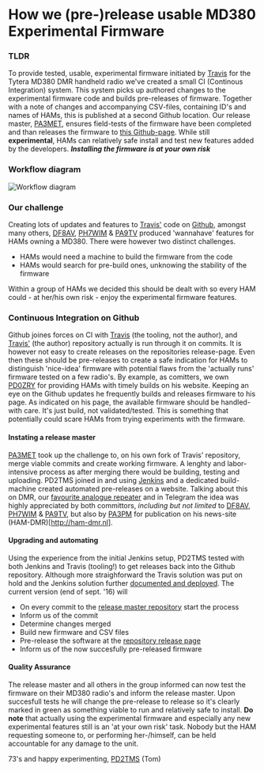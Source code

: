 How we (pre-)release usable MD380 Experimental Firmware
====

### TLDR
To provide tested, usable, experimental firmware initiated by [Travis](https://www.qrz.com/db/KK4VCZ) for the Tytera MD380 DMR handheld radio we've created a small CI (Continous Integration) system. This system picks up authored changes to the experimental firmware code and builds pre-releases of firmware. Together with a note of changes and accompanying CSV-files, containing ID's and names of HAMs, this is published at a second Github location.
Our release master, [PA3MET](https://www.qrz.com/db/PA3MET), ensures field-tests of the firmware have been completed and than releases the firmware to [this Github-page](https://github.com/roelandjansen/md380tools/releases/latest). While still **experimental**, HAMs can relatively safe install and test new features added by the developers. ***Installing the firmware is at your own risk***

### Workflow diagram

![Workflow diagram](https://github.com/travisgoodspeed/md380tools/raw/master/JenkinsBuilder.png)

### Our challenge
Creating lots of updates and features to [Travis'](https://www.qrz.com/db/KK4VCZ) code on [Github](https://github.com/travisgoodspeed/md380tools), amongst many others, [DF8AV](https://www.qrz.com/db/DF8AV), [PH7WIM](https://www.qrz.com/db/PH7WIM) & [PA9TV](https://www.qrz.com/db/PA9TV) produced 'wannahave' features for HAMs owning a MD380. There were however two distinct challenges. 

  * HAMs would need a machine to build the firmware from the code
  * HAMs would search for pre-build ones, unknowing the stability of the firmware
 
Within a group of HAMs we decided this should be dealt with so every HAM could - at her/his own risk - enjoy the experimental firmware features.

### Continuous Integration on Github
Github joines forces on CI with [Travis](http://travis-ci.org) (the tooling, not the author), and [Travis'](https://www.qrz.com/db/KK4VCZ) (the author) repository actually is run through it on commits. It is however not easy to create releases on the repositories release-page. Even then these should be pre-releases to create a safe indication for HAMs to distinguish 'nice-idea' firmware with potential flaws from the 'actually runs' firmware tested on a few radio's.
By example, as comitters, we own [PD0ZRY](https://www.qrz.com/db/PD0ZRY) for providing HAMs with timely builds on his website. Keeping an eye on the Github updates he frequently builds and releases firmware to his page. As indicated on his page, the available firmware should be handled-with care. It's just build, not validated/tested. This is something that potentially could scare HAMs from trying experiments with the firmware.

#### Instating a release master
[PA3MET](https://www.qrz.com/db/PA3MET) took up the challenge to, on his own fork of Travis' repository, merge viable commits and create working firmware. A lenghty and labor-intensive process as after merging there would be building, testing and uploading. PD2TMS joined in and using [Jenkins](https://jenkins-ci.org) and a dedicated build-machine created automated pre-releases on a website. Talking about this on DMR, our [favourite analogue repeater](http://www.pi2nos.nl) and in Telegram the idea was highly appreciated by both committors, *including but not limited* to [DF8AV](https://www.qrz.com/db/DF8AV), [PH7WIM](https://www.qrz.com/db/PH7WIM) & [PA9TV](https://www.qrz.com/db/PA9TV), but also by [PA3PM](https://www.qrz.com/db/PA3PM) for publication on his news-site (HAM-DMR)[http://ham-dmr.nl].

#### Upgrading and automating
Using the experience from the initial Jenkins setup, PD2TMS tested with both Jenkins and Travis (tooling!) to get releases back into the Github repository. Although more straighforward the Travis solution was put on hold and the Jenkins solution further [documented and deployed](https://github.com/travisgoodspeed/md380tools/blob/master/JenkinsBuilder.md). The current version (end of sept. '16) will 

  * On every commit to the [release master repository](https://github.com/roelandjansen/md380tools) start the process
  * Inform us of the commit
  * Determine changes merged
  * Build new firmware and CSV files
  * Pre-release the software at the [repository release page](https://github.com/roelandjansen/md380tools/releases)
  * Inform us of the now succesfully pre-released firmware
 
#### Quality Assurance
The release master and all others in the group informed can now test the firmware on their MD380 radio's and inform the release master. Upon succesfull tests he will change the pre-release to release so it's clearly marked in green as something viable to run and relatively safe to install. **Do note** that actually using the experimental firmware and especially any new experimental features still is an 'at your own risk' task. Nobody but the HAM requesting someone to, or performing her-/himself, can be held accountable for any damage to the unit.

73's and happy experimenting, [PD2TMS](https://www.qrz.com/db/PD2TMS) (Tom)
